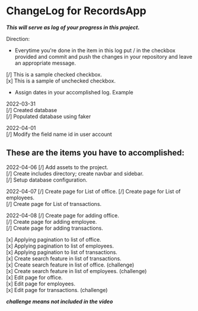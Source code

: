 # ChangeLog for RecordsApp

***This will serve as log of your progress in this project.***

Direction:
- Everytime you're done in the item in this log put / in the checkbox provided and commit and push the changes in your repository and leave an appropriate message.

[/] This is a sample checked checkbox.  
[x] This is a sample of unchecked checkbox.

- Assign dates in your accomplished log. Example

2022-03-31  
[/] Created database  
[/] Populated database using faker  

2022-04-01  
[/] Modify the field name id in user account  

## These are the items you have to accomplished:  


2022-04-06
[/] Add assets to the project.  
[/] Create includes directory; create navbar and sidebar.  
[/] Setup database configuration.  

2022-04-07
[/] Create page for List of office.
[/] Create page for List of employees.  
[/] Create page for List of transactions.  

2022-04-08
[/] Create page for adding office.  
[/] Create page for adding employee.  
[/] Create page for adding transactions. 

[x] Applying pagination to list of office.  
[x] Applying pagination to list of employees.  
[x] Applying pagination to list of transactions.  
[x] Create search feature in list of transactions.  
[x] Create search feature in list of office. (challenge)  
[x] Create search feature in list of employees. (challenge)  
[x] Edit page for office.  
[x] Edit page for employees.  
[x] Edit page for transactions. (challenge)

***challenge means not included in the video***
